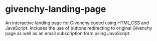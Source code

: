# givenchy-landing-page
An interactive landing page for Givenchy coded using HTML,CSS and JavaScript. Includes the use of buttons redirecting to original Givenchy page as well as an email subscription form using JavaScript.
